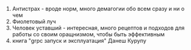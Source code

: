 1) Антистрах - вроде норм, много демагогии обо всем сразу и ни о чем
2) Фиолетовый луч
3) Человек уставший - интересная, много рецептов и подходов для работы со своим оращнизмом, чтобы быть эффективным
4) книга "grpc запуск и эксплуатация" Данеш Курупу